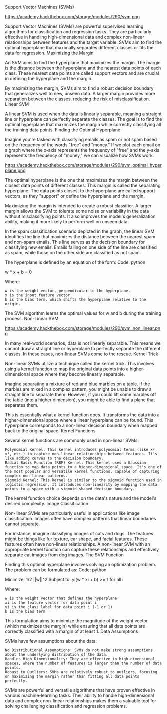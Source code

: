 Support Vector Machines (SVMs)

https://academy.hackthebox.com/storage/modules/290/svm.png

Support Vector Machines (SVMs) are powerful supervised learning algorithms for classification and regression tasks. They are particularly effective in handling high-dimensional data and complex non-linear relationships between features and the target variable. SVMs aim to find the optimal hyperplane that maximally separates different classes or fits the data for regression.
Maximizing the Margin

An SVM aims to find the hyperplane that maximizes the margin. The margin is the distance between the hyperplane and the nearest data points of each class. These nearest data points are called support vectors and are crucial in defining the hyperplane and the margin.

By maximizing the margin, SVMs aim to find a robust decision boundary that generalizes well to new, unseen data. A larger margin provides more separation between the classes, reducing the risk of misclassification.
Linear SVM

A linear SVM is used when the data is linearly separable, meaning a straight line or hyperplane can perfectly separate the classes. The goal is to find the optimal hyperplane that maximizes the margin while correctly classifying all the training data points.
Finding the Optimal Hyperplane

Imagine you're tasked with classifying emails as spam or not spam based on the frequency of the words "free" and "money." If we plot each email on a graph where the x-axis represents the frequency of "free" and the y-axis represents the frequency of "money," we can visualize how SVMs work.

https://academy.hackthebox.com/storage/modules/290/svm_optimal_hyperplane.png

The optimal hyperplane is the one that maximizes the margin between the closest data points of different classes. This margin is called the separating hyperplane. The data points closest to the hyperplane are called support vectors, as they "support" or define the hyperplane and the margin.

Maximizing the margin is intended to create a robust classifier. A larger margin allows the SVM to tolerate some noise or variability in the data without misclassifying points. It also improves the model's generalization ability, making it more likely to perform well on unseen data.

In the spam classification scenario depicted in the graph, the linear SVM identifies the line that maximizes the distance between the nearest spam and non-spam emails. This line serves as the decision boundary for classifying new emails. Emails falling on one side of the line are classified as spam, while those on the other side are classified as not spam.

The hyperplane is defined by an equation of the form:
Code: python

w * x + b = 0

Where:

    w is the weight vector, perpendicular to the hyperplane.
    x is the input feature vector.
    b is the bias term, which shifts the hyperplane relative to the origin.

The SVM algorithm learns the optimal values for w and b during the training process.
Non-Linear SVM

https://academy.hackthebox.com/storage/modules/290/svm_non_linear.png

In many real-world scenarios, data is not linearly separable. This means we cannot draw a straight line or hyperplane to perfectly separate the different classes. In these cases, non-linear SVMs come to the rescue.
Kernel Trick

Non-linear SVMs utilize a technique called the kernel trick. This involves using a kernel function to map the original data points into a higher-dimensional space where they become linearly separable.

Imagine separating a mixture of red and blue marbles on a table. If the marbles are mixed in a complex pattern, you might be unable to draw a straight line to separate them. However, if you could lift some marbles off the table (into a higher dimension), you might be able to find a plane that separates them.

This is essentially what a kernel function does. It transforms the data into a higher-dimensional space where a linear hyperplane can be found. This hyperplane corresponds to a non-linear decision boundary when mapped back to the original space.
Kernel Functions

Several kernel functions are commonly used in non-linear SVMs:

    Polynomial Kernel: This kernel introduces polynomial terms (like x², x³, etc.) to capture non-linear relationships between features. It's like adding curves to the decision boundary.
    Radial Basis Function (RBF) Kernel: This kernel uses a Gaussian function to map data points to a higher-dimensional space. It's one of the most popular and versatile kernel functions, capable of capturing complex non-linear patterns.
    Sigmoid Kernel: This kernel is similar to the sigmoid function used in logistic regression. It introduces non-linearity by mapping the data points to a space with a sigmoid-shaped decision boundary.

The kernel function choice depends on the data's nature and the model's desired complexity.
Image Classification

Non-linear SVMs are particularly useful in applications like image classification. Images often have complex patterns that linear boundaries cannot separate.

For instance, imagine classifying images of cats and dogs. The features might be things like fur texture, ear shape, and facial features. These features often have non-linear relationships. A non-linear SVM with an appropriate kernel function can capture these relationships and effectively separate cat images from dog images.
The SVM Function

Finding this optimal hyperplane involves solving an optimization problem. The problem can be formulated as:
Code: python

Minimize: 1/2 ||w||^2
Subject to: yi(w * xi + b) >= 1 for all i

Where:

    w is the weight vector that defines the hyperplane
    xi is the feature vector for data point i
    yi is the class label for data point i (-1 or 1)
    b is the bias term

This formulation aims to minimize the magnitude of the weight vector (which maximizes the margin) while ensuring that all data points are correctly classified with a margin of at least 1.
Data Assumptions

SVMs have few assumptions about the data:

    No Distributional Assumptions: SVMs do not make strong assumptions about the underlying distribution of the data.
    Handles High Dimensionality: They are effective in high-dimensional spaces, where the number of features is larger than the number of data points.
    Robust to Outliers: SVMs are relatively robust to outliers, focusing on maximizing the margin rather than fitting all data points perfectly.

SVMs are powerful and versatile algorithms that have proven effective in various machine-learning tasks. Their ability to handle high-dimensional data and complex non-linear relationships makes them a valuable tool for solving challenging classification and regression problems.


